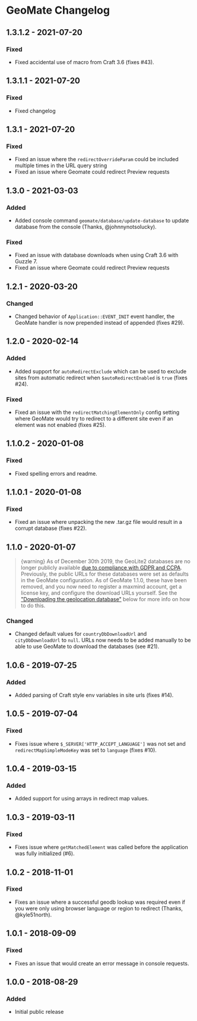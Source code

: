 # GeoMate Changelog

## 1.3.1.2 - 2021-07-20
### Fixed
- Fixed accidental use of macro from Craft 3.6 (fixes #43).

## 1.3.1.1 - 2021-07-20
### Fixed
- Fixed changelog

## 1.3.1 - 2021-07-20
### Fixed
- Fixed an issue where the `redirectOverrideParam` could be included multiple times in the URL query string
- Fixed an issue where Geomate could redirect Preview requests  

## 1.3.0 - 2021-03-03
### Added
- Added console command `geomate/database/update-database` to update database from the console (Thanks, @johnnynotsolucky).

### Fixed
- Fixed an issue with database downloads when using Craft 3.6 with Guzzle 7.
- Fixed an issue where Geomate could redirect Preview requests

## 1.2.1 - 2020-03-20
### Changed
- Changed behavior of `Application::EVENT_INIT` event handler, the GeoMate handler is now prepended instead of appended (fixes #29).

## 1.2.0 - 2020-02-14
### Added
- Added support for `autoRedirectExclude` which can be used to exclude sites from automatic redirect when `$autoRedirectEnabled` is `true` (fixes #24).

### Fixed
- Fixed an issue with the `redirectMatchingElementOnly` config setting where GeoMate would try to redirect to a different site even if an element was not enabled (fixes #25).

## 1.1.0.2 - 2020-01-08
### Fixed
- Fixed spelling errors and readme.

## 1.1.0.1 - 2020-01-08
### Fixed
- Fixed an issue where unpacking the new .tar.gz file would result in a corrupt database (fixes #22).

## 1.1.0 - 2020-01-07

> {warning} As of December 30th 2019, the GeoLite2 databases are no longer publicly available [due to compliance with GDPR and CCPA](https://blog.maxmind.com/2019/12/18/significant-changes-to-accessing-and-using-geolite2-databases/). Previously, the public URLs for these databases were set as defaults in the GeoMate configuration. As of GeoMate 1.1.0, these have been removed, and you now need to register a maxmind account, get a license key, and configure the download URLs yourself. See the ["Downloading the geolocation database"](https://github.com/vaersaagod/geomate#downloading-the-geolocation-database) below for more info on how to do this.

### Changed
- Changed default values for `countryDbDownloadUrl` and `cityDbDownloadUrl` to `null`. URLs now needs to be added manually to be able to use GeoMate to download the databases (see #21).

## 1.0.6 - 2019-07-25
### Added
- Added parsing of Craft style env variables in site urls (fixes #14).

## 1.0.5 - 2019-07-04
### Fixed
- Fixes issue where `$_SERVER['HTTP_ACCEPT_LANGUAGE']` was not set and `redirectMapSimpleModeKey` was set to `language` (fixes #10).

## 1.0.4 - 2019-03-15
### Added
- Added support for using arrays in redirect map values.

## 1.0.3 - 2019-03-11
### Fixed
- Fixes issue where `getMatchedElement` was called before the application was fully initialized (#6).

## 1.0.2 - 2018-11-01
### Fixed
- Fixes an issue where a successful geodb lookup was required even if you were only using browser language or region to redirect (Thanks, @kyle51north).

## 1.0.1 - 2018-09-09
### Fixed
- Fixes an issue that would create an error message in console requests.

## 1.0.0 - 2018-08-29
### Added
- Initial public release
